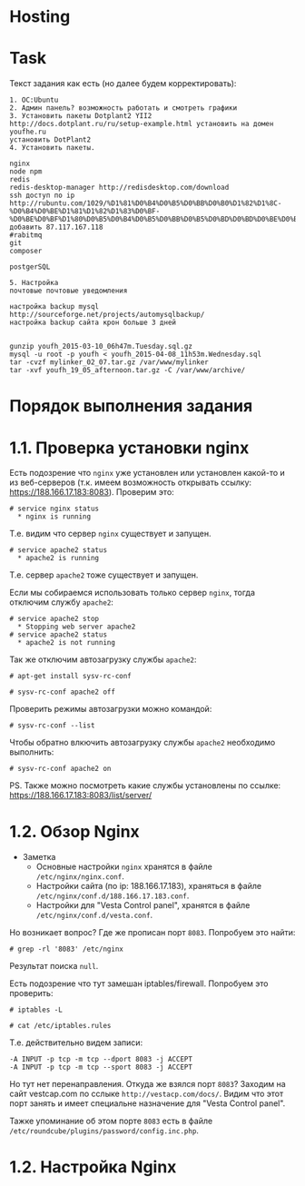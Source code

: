 Hosting
====================

# Task

Текст задания как есть (но далее будем корректировать):

```
1. ОС:Ubuntu  
2. Админ панель? возможность работать и смотреть графики 
3. Установить пакеты Dotplant2 YII2
http://docs.dotplant.ru/ru/setup-example.html установить на домен youfhe.ru 
установить DotPlant2
4. Установить пакеты.

nginx
node npm
redis 
redis-desktop-manager http://redisdesktop.com/download
ssh доступ по ip http://rubuntu.com/1029/%D1%81%D0%B4%D0%B5%D0%BB%D0%B0%D1%82%D1%8C-%D0%B4%D0%BE%D1%81%D1%82%D1%83%D0%BF-%D0%BE%D0%BF%D1%80%D0%B5%D0%B4%D0%B5%D0%BB%D0%B5%D0%BD%D0%BD%D0%BE%D0%B3%D0%BE
добавить 87.117.167.118
#rabitmq
git
composer

postgerSQL

5. Настройка
почтовые почтовые уведомления

настройка backup mysql http://sourceforge.net/projects/automysqlbackup/
настройка backup сайта крон больше 3 дней


gunzip youfh_2015-03-10_06h47m.Tuesday.sql.gz
mysql -u root -p youfh < youfh_2015-04-08_11h53m.Wednesday.sql
tar -cvzf mylinker_02_07.tar.gz /var/www/mylinker
tar -xvf youfh_19_05_afternoon.tar.gz -C /var/www/archive/
```


# Порядок выполнения задания

# 1.1. Проверка установки nginx

Есть подозрение что `nginx` уже установлен или установлен какой-то и из веб-серверов (т.к. имеем возможность открывать ссылку: https://188.166.17.183:8083). Проверим это:

```
# service nginx status
  * nginx is running
```

Т.е. видим что сервер `nginx` существует и запущен.

```
# service apache2 status
  * apache2 is running
```

Т.е. сервер `apache2` тоже существует и запущен.

Если мы собираемся использовать только сервер `nginx`, тогда отключим службу `apache2`:

```
# service apache2 stop
  * Stopping web server apache2
# service apache2 status
  * apache2 is not running
```

Так же отключим автозагрузку службы `apache2`:

```
# apt-get install sysv-rc-conf
```

```
# sysv-rc-conf apache2 off
```

Проверить режимы автозагрузки можно командой:

```
# sysv-rc-conf --list
```

Чтобы обратно влкючить автозагрузку службы `apache2` необходимо выполнить:

```
# sysv-rc-conf apache2 on
```

PS. Также можно посмотреть какие службы установлены по ссылке: https://188.166.17.183:8083/list/server/

# 1.2. Обзор Nginx

* Заметка
  * Основные настройки `nginx` хранятся в файле `/etc/nginx/nginx.conf`.
  * Настройки сайта (по ip: 188.166.17.183), храняться в файле `/etc/nginx/conf.d/188.166.17.183.conf`.
  * Настройки для "Vesta Control panel", хранятся в файле `/etc/nginx/conf.d/vesta.conf`.
  
Но возникает вопрос? Где же прописан порт `8083`. Попробуем это найти:

```
# grep -rl '8083' /etc/nginx
```

Результат поиска `null`. 

Есть подозрение что тут замешан iptables/firewall. Попробуем это проверить:

```
# iptables -L
```

```
# cat /etc/iptables.rules
```

Т.е. действительно видем записи:

```
-A INPUT -p tcp -m tcp --dport 8083 -j ACCEPT
-A INPUT -p tcp -m tcp --sport 8083 -j ACCEPT
```

Но тут нет перенаправления. Откуда же взялся порт `8083`?
Заходим на сайт vestcap.com по сслыке `http://vestacp.com/docs/`. Видим что этот порт занять и имеет специальне назначение для "Vesta Control panel".

Тажке упоминание об этом порте `8083` есть в файле `/etc/roundcube/plugins/password/config.inc.php`.


# 1.2. Настройка Nginx

  

